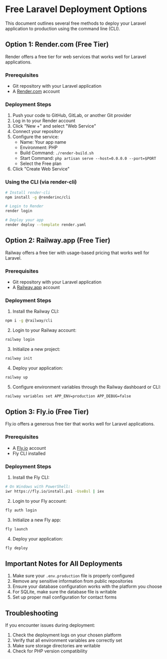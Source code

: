 # Free Laravel Deployment Options

This document outlines several free methods to deploy your Laravel application to production using the command line (CLI).

## Option 1: Render.com (Free Tier)

Render offers a free tier for web services that works well for Laravel applications.

### Prerequisites
- Git repository with your Laravel application
- A [Render.com](https://render.com) account

### Deployment Steps

1. Push your code to GitHub, GitLab, or another Git provider
2. Log in to your Render account
3. Click "New +" and select "Web Service"
4. Connect your repository
5. Configure the service:
   - Name: Your app name
   - Environment: PHP
   - Build Command: `./render-build.sh`
   - Start Command: `php artisan serve --host=0.0.0.0 --port=$PORT`
   - Select the Free plan
6. Click "Create Web Service"

### Using the CLI (via render-cli)

```bash
# Install render-cli
npm install -g @renderinc/cli

# Login to Render
render login

# Deploy your app
render deploy --template render.yaml
```

## Option 2: Railway.app (Free Tier)

Railway offers a free tier with usage-based pricing that works well for Laravel.

### Prerequisites
- Git repository with your Laravel application
- A [Railway.app](https://railway.app) account

### Deployment Steps

1. Install the Railway CLI:
```bash
npm i -g @railway/cli
```

2. Login to your Railway account:
```bash
railway login
```

3. Initialize a new project:
```bash
railway init
```

4. Deploy your application:
```bash
railway up
```

5. Configure environment variables through the Railway dashboard or CLI:
```bash
railway variables set APP_ENV=production APP_DEBUG=false
```

## Option 3: Fly.io (Free Tier)

Fly.io offers a generous free tier that works well for Laravel applications.

### Prerequisites
- A [Fly.io](https://fly.io) account
- Fly CLI installed

### Deployment Steps

1. Install the Fly CLI:
```bash
# On Windows with PowerShell:
iwr https://fly.io/install.ps1 -UseBsl | iex
```

2. Login to your Fly account:
```bash
fly auth login
```

3. Initialize a new Fly app:
```bash
fly launch
```

4. Deploy your application:
```bash
fly deploy
```

## Important Notes for All Deployments

1. Make sure your `.env.production` file is properly configured
2. Remove any sensitive information from public repositories
3. Ensure your database configuration works with the platform you choose
4. For SQLite, make sure the database file is writable
5. Set up proper mail configuration for contact forms

## Troubleshooting

If you encounter issues during deployment:

1. Check the deployment logs on your chosen platform
2. Verify that all environment variables are correctly set
3. Make sure storage directories are writable
4. Check for PHP version compatibility 
